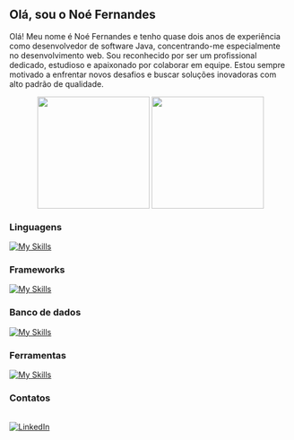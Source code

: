 
## Olá, sou o Noé Fernandes

Olá! Meu nome é Noé Fernandes e tenho quase dois anos de experiência como desenvolvedor de software Java, concentrando-me especialmente no desenvolvimento web. Sou reconhecido por ser um profissional dedicado, estudioso e apaixonado por colaborar em equipe. Estou sempre motivado a enfrentar novos desafios e buscar soluções inovadoras com alto padrão de qualidade.

<div align="center">
  <img height=200 align="center" src="https://github-readme-stats.vercel.app/api?username=noefernandes&theme=material-palenight" />
  <img height=200 align="center" src="https://github-readme-stats.vercel.app/api/top-langs?username=noefernandes&theme=material-palenight&layout=compact&langs_count=8&card_width=320" />
</a>
</div>


### Linguagens
[![My Skills](https://skillicons.dev/icons?i=java,go,python,js,html,css)](https://skillicons.dev)

### Frameworks
[![My Skills](https://skillicons.dev/icons?i=spring,react,angular)](https://skillicons.dev)

### Banco de dados
[![My Skills](https://skillicons.dev/icons?i=postgresql,mysql,mongodb)](https://skillicons.dev)

### Ferramentas
[![My Skills](https://skillicons.dev/icons?i=aws,git,docker,kubernetes,githubactions)](https://skillicons.dev)

### Contatos
<div style="display: inline_block"><br>
  <a href="https://www.linkedin.com/in/noe-fernandes-carvalho-pessoa/" target="_blank"><img src="https://img.shields.io/badge/LinkedIn-%230077B5.svg?&style=flat-square&logo=linkedin&logoColor=white" alt="LinkedIn"></a>
</div>
  
</div>
